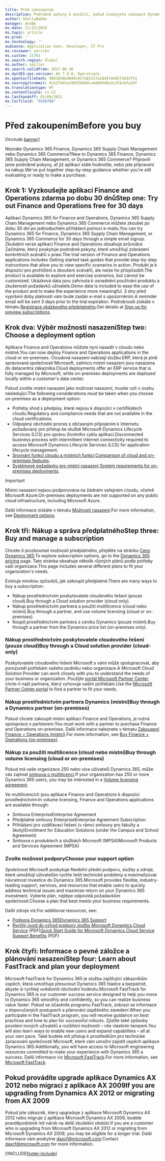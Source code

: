 ```yaml
---
title: Před zakoupením
description: Podrobné pokyny k použití, pokud zvažujete zakoupit Dynamics 365 Finance, Dynamics 365 Supply Chain Management nebo Dynamics 365 Commerce.
author: ShellyBakke
manager: AnnBe
ms.date: 11/23/2020
ms.topic: article
ms.prod: ''
ms.technology: ''
audience: Application User, Developer, IT Pro
ms.reviewer: sericks
ms.custom: 21761
ms.search.region: Global
ms.author: smiller
ms.search.validFrom: 2017-06-30
ms.dyn365.ops.version: AX 7.0.0, Operations
ms.openlocfilehash: 9081848bd608c817a02257a1845fe692f2833754
ms.sourcegitcommit: 6cb174d1ec8b55946dca4db03d6a3c3f4c6fa2df
ms.translationtype: HT
ms.contentlocale: cs-CZ
ms.lasthandoff: 03/09/2021
ms.locfileid: "5560768"
---
```

# <a name="before-you-buy"></a><span data-ttu-id="dc61e-103">Před zakoupením</span><span class="sxs-lookup"><span data-stu-id="dc61e-103">Before you buy</span></span>

[!include [banner](../includes/banner.md)]

<span data-ttu-id="dc61e-104">Neznáte Dynamics 365 Finance, Dynamics 365 Supply Chain Management nebo Dynamics 365 Commerce?</span><span class="sxs-lookup"><span data-stu-id="dc61e-104">New to Dynamics 365 Finance, Dynamics 365 Supply Chain Management, or Dynamics 365 Commerce?</span></span> <span data-ttu-id="dc61e-105">Připravili jsme podrobné pokyny, ať již aplikaci stále hodnotíte, nebo jste připravení na nákup.</span><span class="sxs-lookup"><span data-stu-id="dc61e-105">We've put together step-by-step guidance whether you're still evaluating or ready to make a purchase.</span></span>

## <a name="step-one-try-out-finance-and-operations-free-for-30-days"></a><span data-ttu-id="dc61e-106">Krok 1: Vyzkoušejte aplikaci Finance and Operations zdarma po dobu 30 dnů</span><span class="sxs-lookup"><span data-stu-id="dc61e-106">Step one: Try out Finance and Operations free for 30 days</span></span>

<span data-ttu-id="dc61e-107">Aplikaci Dynamics 365 for Finance and Operations, Dynamics 365 Supply Chain Management nebo Dynamics 365 Commerce můžete zkoušet po dobu 30 dní po jednoduchém přihlášení pomocí e-mailu.</span><span class="sxs-lookup"><span data-stu-id="dc61e-107">You can try Dynamics 365 for Finance, Dynamics 365 Supply Chain Management, or Dynamics 365 Commerce for 30 days through a simple email signup.</span></span> <span data-ttu-id="dc61e-108">Zkušební verze aplikací Finance and Operations obsahuje průvodce Začínáme, který poskytuje podrobné pokyny, které umožňují zobrazení konkrétních scénářů v praxi.</span><span class="sxs-lookup"><span data-stu-id="dc61e-108">The trial version of Finance and Operations applications includes Getting started task guides that provide step-by-step instructions that allow you to view specific scenarios in action.</span></span> <span data-ttu-id="dc61e-109">Produkt je k dispozici pro prohlížení a zkoušení scénářů, ale nelze ho přizpůsobit.</span><span class="sxs-lookup"><span data-stu-id="dc61e-109">The product is available to explore and exercise scenarios, but cannot be customized.</span></span> <span data-ttu-id="dc61e-110">Ukázková data jsou zahrnuta k usnadnění používání produktu a zkušeností požadavků uživatele.</span><span class="sxs-lookup"><span data-stu-id="dc61e-110">Demo data is included to ease the use of the product and to make the experience more meaningful.</span></span> <span data-ttu-id="dc61e-111">3 dny před vypršení doby platnosti vám bude zaslán e-mail s upozorněním.</span><span class="sxs-lookup"><span data-stu-id="dc61e-111">A reminder email will be sent 3 days prior to the trial expiration.</span></span> <span data-ttu-id="dc61e-112">Podrobnosti získáte v tématu [Registrace ukázkového předplatného](../../dev-itpro/dev-tools/sign-up-preview-subscription.md#subscribe).</span><span class="sxs-lookup"><span data-stu-id="dc61e-112">Get details at [Sign up for preview subscriptions](../../dev-itpro/dev-tools/sign-up-preview-subscription.md#subscribe).</span></span>

## <a name="step-two-choose-a-deployment-option"></a><span data-ttu-id="dc61e-113">Krok dva: Výběr možnosti nasazení</span><span class="sxs-lookup"><span data-stu-id="dc61e-113">Step two: Choose a deployment option</span></span>

<span data-ttu-id="dc61e-114">Aplikace Finance and Operations můžete nyní nasadit v cloudu nebo místně.</span><span class="sxs-lookup"><span data-stu-id="dc61e-114">You can now deploy Finance and Operations applications in the cloud or on-premises.</span></span> <span data-ttu-id="dc61e-115">Cloudová nasazení nabízejí službu ERP, která je plně spravovaná společností Microsoft, zatímco místní nasazení jsou nasazena do datacentra zákazníka.</span><span class="sxs-lookup"><span data-stu-id="dc61e-115">Cloud deployments offer an ERP service that is fully managed by Microsoft, while on-premises deployments are deployed locally within a customer's data center.</span></span>

<span data-ttu-id="dc61e-116">Pokud zvolíte místní nasazení jako možnost nasazení, musíte vzít v úvahu následující:</span><span class="sxs-lookup"><span data-stu-id="dc61e-116">The following considerations must be taken when you choose on-premises as a deployment option:</span></span>

- <span data-ttu-id="dc61e-117">Potřeby shod s předpisy, které nejsou k dispozici v certifikátech cloudu.</span><span class="sxs-lookup"><span data-stu-id="dc61e-117">Regulatory and compliance needs that are not available in the cloud certifications.</span></span>
- <span data-ttu-id="dc61e-118">Odpojený obchodní proces s občasným připojením k Internetu požadovaný pro přístup ke službě Microsoft Dynamics Lifecycle Services (LCS) pro správu životního cyklu aplikací.</span><span class="sxs-lookup"><span data-stu-id="dc61e-118">Disconnected business process with intermittent internet connectivity required to access Microsoft Dynamics Lifecycle Services (LCS) for application lifecycle management.</span></span>
- <span data-ttu-id="dc61e-119">[Srovnání funkcí cloudu a místních funkcí](cloud-prem-comparison.md).</span><span class="sxs-lookup"><span data-stu-id="dc61e-119">[Comparison of cloud and on-premises features](cloud-prem-comparison.md).</span></span>
- <span data-ttu-id="dc61e-120">[Systémové požadavky pro místní nasazení](system-requirements-on-prem.md).</span><span class="sxs-lookup"><span data-stu-id="dc61e-120">[System requirements for on-premises deployments](system-requirements-on-prem.md).</span></span>

> [!IMPORTANT]
> <span data-ttu-id="dc61e-121">Místní nasazení nejsou podporována na žádném veřejném cloudu, včetně Microsoft Azure.</span><span class="sxs-lookup"><span data-stu-id="dc61e-121">On-premises deployments are not supported on any public cloud infrastructure, including Microsoft Azure.</span></span>

<span data-ttu-id="dc61e-122">Další informace získáte v tématu [Možnosti nasazení](../../dev-itpro/deployment/choose-deployment-type.md).</span><span class="sxs-lookup"><span data-stu-id="dc61e-122">For more information, see [Deployment options](../../dev-itpro/deployment/choose-deployment-type.md).</span></span>

## <a name="step-three-buy-and-manage-a-subscription"></a><span data-ttu-id="dc61e-123">Krok tři: Nákup a správa předplatného</span><span class="sxs-lookup"><span data-stu-id="dc61e-123">Step three: Buy and manage a subscription</span></span>

<span data-ttu-id="dc61e-124">Chcete-li prozkoumat možnosti předplatného, přejděte na stránku [Ceny Dynamics 365](https://www.microsoft.com/dynamics365/pricing).</span><span class="sxs-lookup"><span data-stu-id="dc61e-124">To explore subscription options, go to the [Dynamics 365 pricing](https://www.microsoft.com/dynamics365/pricing) page.</span></span> <span data-ttu-id="dc61e-125">Tato stránka obsahuje několik různých plánů podle potřeby vaší organizace.</span><span class="sxs-lookup"><span data-stu-id="dc61e-125">This page includes several different plans to fit your organization's needs.</span></span>

<span data-ttu-id="dc61e-126">Existuje mnohou způsobů, jak zakoupit předplatné:</span><span class="sxs-lookup"><span data-stu-id="dc61e-126">There are many ways to buy a subscription:</span></span>

- <span data-ttu-id="dc61e-127">Nákup prostřednictvím poskytovatele cloudového řešení (pouze cloud).</span><span class="sxs-lookup"><span data-stu-id="dc61e-127">Buy through a Cloud solution provider (cloud only).</span></span>
- <span data-ttu-id="dc61e-128">Nákup prostřednictvím partnera a použití multilicence (cloud nebo místní).</span><span class="sxs-lookup"><span data-stu-id="dc61e-128">Buy through a partner, and use volume licensing (cloud or on-premises).</span></span>
- <span data-ttu-id="dc61e-129">Koupit prostřednictvím partnera z ceníku Dynamics (pouze místní).</span><span class="sxs-lookup"><span data-stu-id="dc61e-129">Buy through a partner from the Dynamics price list (on-premises only).</span></span>

### <a name="buy-through-a-cloud-solution-provider-cloud-only"></a><span data-ttu-id="dc61e-130">Nákup prostřednictvím poskytovatele cloudového řešení (pouze cloud)</span><span class="sxs-lookup"><span data-stu-id="dc61e-130">Buy through a Cloud solution provider (cloud-only)</span></span>

<span data-ttu-id="dc61e-131">Poskytovatele cloudového řešení Microsoft s vámi může spolupracovat, aby porozuměl potřebám vašeho podniku nebo organizace.</span><span class="sxs-lookup"><span data-stu-id="dc61e-131">A Microsoft Cloud Solution Provider can work closely with you to understand the needs of your business or organization.</span></span> <span data-ttu-id="dc61e-132">Použijte [portál Microsoft Partner Center](https://partnercenter.microsoft.com/partner/home), chcte-li najít partnera, který vyhovuje vašim potřebám.</span><span class="sxs-lookup"><span data-stu-id="dc61e-132">Use the [Microsoft Partner Center portal](https://partnercenter.microsoft.com/partner/home) to find a partner to fit your needs.</span></span>

### <a name="buy-through-a-dynamics-partner-on-premises"></a><span data-ttu-id="dc61e-133">Nákup prostřednictvím partnera Dynamics (místní)</span><span class="sxs-lookup"><span data-stu-id="dc61e-133">Buy through a Dynamics partner (on-premises)</span></span>

<span data-ttu-id="dc61e-134">Pokud chcete zakoupit místní aplikaci Finance and Operations, je nutná spolupráce s partnerem.</span><span class="sxs-lookup"><span data-stu-id="dc61e-134">You must work with a partner to purchase Finance and Operations on-premises.</span></span> <span data-ttu-id="dc61e-135">Další informace naleznete v tématu [Zakoupení Finance + Operations (místní)](purchase-on-premises.md).</span><span class="sxs-lookup"><span data-stu-id="dc61e-135">For more information, see [Buy Finance + Operations (on-premises)](purchase-on-premises.md).</span></span>

### <a name="buy-through-volume-licensing-cloud-or-on-premises"></a><span data-ttu-id="dc61e-136">Nákup za použití multilicence (cloud nebo místní)</span><span class="sxs-lookup"><span data-stu-id="dc61e-136">Buy through volume licensing (cloud or on-premises)</span></span>

<span data-ttu-id="dc61e-137">Pokud má vaše organizace 250 nebo více uživatelů Dynamics 365, může vás zajímat [smlouva o multilicenci](https://www.microsoft.com/Licensing/product-licensing/dynamics365).</span><span class="sxs-lookup"><span data-stu-id="dc61e-137">If your organization has 250 or more Dynamics 365 users, you may be interested in a [Volume licensing agreement](https://www.microsoft.com/Licensing/product-licensing/dynamics365).</span></span>

<span data-ttu-id="dc61e-138">Ve multilicencích jsou aplikace Finance and Operations k dispozici prostřednictvím:</span><span class="sxs-lookup"><span data-stu-id="dc61e-138">In volume licensing, Finance and Operations applications are available through:</span></span>

- <span data-ttu-id="dc61e-139">Smlouva Enterprise</span><span class="sxs-lookup"><span data-stu-id="dc61e-139">Enterprise Agreement</span></span>
- <span data-ttu-id="dc61e-140">Předplatné smlouvy Enterprise</span><span class="sxs-lookup"><span data-stu-id="dc61e-140">Enterprise Agreement Subscription</span></span>
- <span data-ttu-id="dc61e-141">Přihlášení pro vzdělávací řešení (v rámci smlouvy pro fakulty a školy)</span><span class="sxs-lookup"><span data-stu-id="dc61e-141">Enrollment for Education Solutions (under the Campus and School Agreement)</span></span>
- <span data-ttu-id="dc61e-142">Smlouva o produktech a službách Microsoft (MPSA)</span><span class="sxs-lookup"><span data-stu-id="dc61e-142">Microsoft Products and Services Agreement (MPSA)</span></span>

### <a name="choose-your-support-option"></a><span data-ttu-id="dc61e-143">Zvolte možnost podpory</span><span class="sxs-lookup"><span data-stu-id="dc61e-143">Choose your support option</span></span>

<span data-ttu-id="dc61e-144">Společnost Microsoft poskytuje flexibilní přední podporu, služby a zdroje, které umožňují uživatelům rychle řešit technické problémy a maximalizovat návratnost investice do Dynamics 365.</span><span class="sxs-lookup"><span data-stu-id="dc61e-144">Microsoft provides flexible, industry-leading support, services, and resources that enable users to quickly address technical issues and maximize return on your Dynamics 365 investment.</span></span> <span data-ttu-id="dc61e-145">Vyberte plán, nejlépe odpovídá požadavkům společnosti.</span><span class="sxs-lookup"><span data-stu-id="dc61e-145">Choose a plan that best meets your business requirements.</span></span>

<span data-ttu-id="dc61e-146">Další zdroje viz:</span><span class="sxs-lookup"><span data-stu-id="dc61e-146">For additional resources, see:</span></span>

- [<span data-ttu-id="dc61e-147">Podpora Dynamics 365</span><span class="sxs-lookup"><span data-stu-id="dc61e-147">Dynamics 365 Support</span></span>](https://www.microsoft.com/dynamics365/support)
- <span data-ttu-id="dc61e-148">[Rychlý úvod do výhod podpory služby Microsoft Dynamics Cloud Service](https://go.microsoft.com/fwlink/?LinkId=530335) (PDF)</span><span class="sxs-lookup"><span data-stu-id="dc61e-148">[Quick Start Guide for Microsoft Dynamics Cloud Service Support Benefits](https://go.microsoft.com/fwlink/?LinkId=530335) (PDF)</span></span>

## <a name="step-four-learn-about-fasttrack-and-plan-your-deployment"></a><span data-ttu-id="dc61e-149">Krok čtyři: Informace o pevné záložce a plánování nasazení</span><span class="sxs-lookup"><span data-stu-id="dc61e-149">Step four: Learn about FastTrack and plan your deployment</span></span>

<span data-ttu-id="dc61e-150">Microsoft FastTrack for Dynamics 365 je služba zajišťující zákazníkům úspěch, která umožňuje přesunout Dynamics 365 hladce a bezpečně, abyste si rychleji uvědomili obchodní hodnotu.</span><span class="sxs-lookup"><span data-stu-id="dc61e-150">Microsoft FastTrack for Dynamics 365 is our customer success service designed to help you move to Dynamics 365 smoothly and confidently, so you can realize business value faster.</span></span> <span data-ttu-id="dc61e-151">Pokud se účastníte programu FastTrack, zobrazí se informace o doporučených postupech a plánování úspěšného zavedení.</span><span class="sxs-lookup"><span data-stu-id="dc61e-151">When you participate in the FastTrack program, you will receive guidance on best practices and how to plan for successful rollouts.</span></span> <span data-ttu-id="dc61e-152">Zjistíte také způsoby povolení nových uživatelů a rozšíření možností – vše vlastním tempem.</span><span class="sxs-lookup"><span data-stu-id="dc61e-152">You will also learn ways to enable new users and expand capabilities – all at your own pace.</span></span> <span data-ttu-id="dc61e-153">Také budete mít přístup k prostředkům pro technické zpracování společnosti Microsoft, které vám umožní zajistit úspěch aplikace Dynamics 365.</span><span class="sxs-lookup"><span data-stu-id="dc61e-153">Additionally, you will have access to Microsoft engineering resources committed to make your experience with Dynamics 365 a success.</span></span> <span data-ttu-id="dc61e-154">Další informace viz [Microsoft FastTrack](fasttrack-dynamics-365-overview.md).</span><span class="sxs-lookup"><span data-stu-id="dc61e-154">For more information, see [Microsoft FastTrack](fasttrack-dynamics-365-overview.md).</span></span>

## <a name="if-you-are-upgrading-from-dynamics-ax-2012-or-migrating-from-ax-2009"></a><span data-ttu-id="dc61e-155">Pokud provádíte upgrade aplikace Dynamics AX 2012 nebo migraci z aplikace AX 2009</span><span class="sxs-lookup"><span data-stu-id="dc61e-155">If you are upgrading from Dynamics AX 2012 or migrating from AX 2009</span></span>

<span data-ttu-id="dc61e-156">Pokud jste zákazník, který upgraduje z aplikace Microsoft Dynamics AX 2012 nebo migruje z aplikace Microsoft Dynamics AX 2009, budete pravděpodobně mít nárok na delší zkušební období.</span><span class="sxs-lookup"><span data-stu-id="dc61e-156">If you are a customer who is upgrading from Microsoft Dynamics AX 2012 or migrating from Microsoft Dynamics AX 2009, you may be eligible for a longer trial.</span></span> <span data-ttu-id="dc61e-157">Další informace vám poskytne <daxcf@microsoft.com>.</span><span class="sxs-lookup"><span data-stu-id="dc61e-157">Contact <daxcf@microsoft.com> for more information.</span></span>


[!INCLUDE[footer-include](../../../includes/footer-banner.md)]